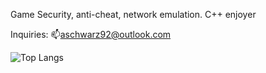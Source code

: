 Game Security, anti-cheat, network emulation. C++ enjoyer

Inquiries: 📫[aschwarz92@outlook.com](mailto:aschwarz92@outlook.com)

![Top Langs](https://github-readme-stats.vercel.app/api/top-langs/?username=AlSch092&layout=compact&theme=radical)  
